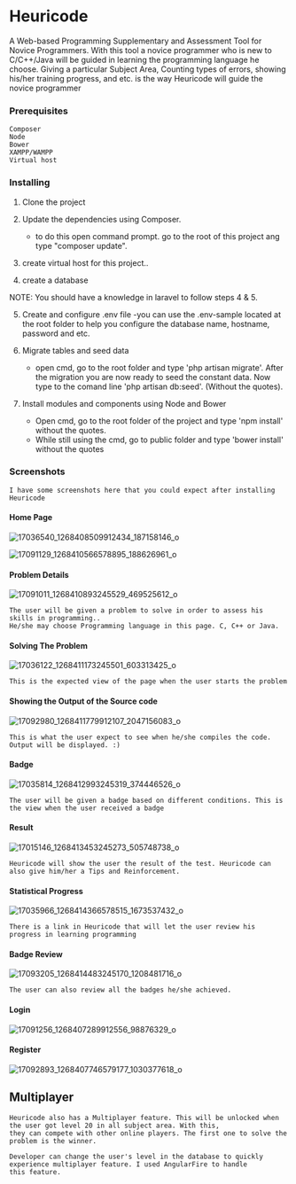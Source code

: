 # Heuricode 

  A Web-based Programming Supplementary and Assessment Tool for Novice Programmers. With this tool a novice programmer who is new to C/C++/Java will be guided in learning the programming language he choose. Giving a particular Subject Area, Counting types of errors, showing his/her training progress, and etc. is the way Heuricode will guide the novice programmer

### Prerequisites
	Composer
	Node
	Bower
	XAMPP/WAMPP 
	Virtual host
### Installing

1. Clone the project
2. Update the dependencies using Composer.
	- to do this open command prompt. go to the root of this project ang type "composer update".
3. create virtual host for this project..

4. create a database

NOTE: You should have a knowledge in laravel to follow steps 4 & 5.

5. Create and configure .env file 
	-you can use the .env-sample located at the root folder to help you configure the database name, hostname, password and etc. 
6. Migrate tables and seed data
	- open cmd, go to the root folder and type 'php artisan migrate'. After the migration you are now ready to seed the constant data. Now type to the comand line 'php artisan db:seed'. (Without the quotes).

7. Install modules and components using Node and Bower
	- Open cmd, go to the root folder of the project and type 'npm install' without the quotes.
	- While still using the cmd, go to public folder and type 'bower install' without the quotes

### Screenshots
	I have some screenshots here that you could expect after installing Heuricode


#### Home Page

![17036540_1268408509912434_187158146_o](https://cloud.githubusercontent.com/assets/17507366/24222468/28d824dc-0f8d-11e7-96e1-76454de7d224.png)

![17091129_1268410566578895_188626961_o](https://cloud.githubusercontent.com/assets/17507366/24222417/f15a0fd4-0f8c-11e7-95ff-3153ef9ca883.png)

#### Problem Details
![17091011_1268410893245529_469525612_o](https://cloud.githubusercontent.com/assets/17507366/24222486/44f23b12-0f8d-11e7-8543-1136e7346d9e.png)

	The user will be given a problem to solve in order to assess his skills in programming..
	He/she may choose Programming language in this page. C, C++ or Java.

#### Solving The Problem
![17036122_1268411173245501_603313425_o](https://cloud.githubusercontent.com/assets/17507366/24222497/4f01cb04-0f8d-11e7-99c7-2977f4e90ac7.png)

	This is the expected view of the page when the user starts the problem

#### Showing the Output of the Source code
![17092980_1268411779912107_2047156083_o](https://cloud.githubusercontent.com/assets/17507366/24222511/5c59fb6e-0f8d-11e7-8e5c-1f2e8c7f7064.png)
	
	This is what the user expect to see when he/she compiles the code. Output will be displayed. :)
	
#### Badge
![17035814_1268412993245319_374446526_o](https://cloud.githubusercontent.com/assets/17507366/24222587/8a0a7764-0f8d-11e7-9ab4-5a546adf6565.png)
	
	The user will be given a badge based on different conditions. This is the view when the user received a badge
#### Result
![17015146_1268413453245273_505748738_o](https://cloud.githubusercontent.com/assets/17507366/24222600/90b9f7ba-0f8d-11e7-8fa3-6bc4da8706fa.png)
	
	Heuricode will show the user the result of the test. Heuricode can also give him/her a Tips and Reinforcement.
	
#### Statistical Progress
![17035966_1268414366578515_1673537432_o](https://cloud.githubusercontent.com/assets/17507366/24222608/96a34488-0f8d-11e7-92bc-d22a8f066680.png)

	There is a link in Heuricode that will let the user review his progress in learning programming

#### Badge Review
![17093205_1268414483245170_1208481716_o](https://cloud.githubusercontent.com/assets/17507366/24222613/9cdd0f14-0f8d-11e7-8036-560fe75f0114.png)
		
	The user can also review all the badges he/she achieved.

#### Login
![17091256_1268407289912556_98876329_o](https://cloud.githubusercontent.com/assets/17507366/24222396/dcba873e-0f8c-11e7-8e75-cfcf99118a0b.png)

#### Register
![17092893_1268407746579177_1030377618_o](https://cloud.githubusercontent.com/assets/17507366/24222404/e50a91ea-0f8c-11e7-8be0-4ce714322d07.png)



## Multiplayer

	Heuricode also has a Multiplayer feature. This will be unlocked when the user got level 20 in all subject area. With this,
	they can compete with other online players. The first one to solve the problem is the winner. 
	
	Developer can change the user's level in the database to quickly experience multiplayer feature. I used AngularFire to handle
	this feature.
	
